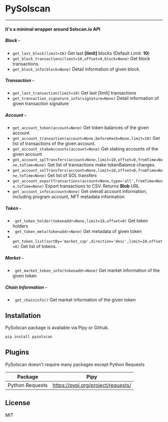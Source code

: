 # PySolscan
_____
#### It's a minimal wrapper around Solscan.io API

##### Block -
- ```get_last_block(limit=10)```  Get last **[limit]** blocks (Default Limit: **10**)
- ```get_block_transactions(limit=10,offset=0,block=None)``` Get block transactions.
- ```get_block_info(block=None)```  Detail information of given block.

##### Transaction -
- ```get_last_transaction(limit=10)``` Get last [limit] transactions
- ```get_transaction_signature_info(signature=None)``` Detail information of given transaction signature 

##### Account -
- ```get_account_token(account=None)```  Get token balances of the given account
- ```get_account_transaction(account=None,beforeHash=None,limit=10)``` Get list of transactions of the given account.
- ```get_account_stakeAccounts(account=None)``` Get staking accounts of the given account
- ```get_account_splTransfers(account=None,limit=10,offset=0,fromTime=None,toTime=None)``` Get list of transactions make tokenBalance changes.
-  ```get_account_solTransfers(account=None,limit=10,offset=0,fromTime=None,toTime=None)``` Get list of SOL transfers
-  ```get_account_exportTransactions(account=None,type='all',fromTime=None,toTime=None)``` Export transactions to CSV. Returns **Blob** URL
-  ```get_account_info(account=None)``` Get overall account information, including program account, NFT metadata information

##### Token -
- ``` get_token_holder(tokenaddr=None,limit=10,offset=0)``` Get token holders
- ``` get_token_meta(tokenaddr=None)``` Get metadata of given token
- ``` get_token_list(sortBy='market_cap',direction='desc',limit=10,offset=0)``` Get list of tokens.

##### Market -
- ``` get_market_token_info(tokenaddr=None)``` Get market information of the given token

##### Chain Information -
- ``` get_chaininfo()``` Get market information of the given token


## Installation
PySolscan package is available via Pipy or Github.

```sh
pip install pysolscan
```

## Plugins

PySolscan doesn't require many packages except Python Requests

| Package | Pipy |
| ------ | ------ |
| Python Requests | https://pypi.org/project/requests/ |


## License
MIT


